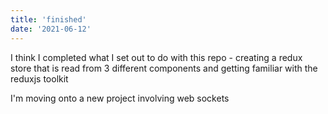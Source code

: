 ```yaml
---
title: 'finished'
date: '2021-06-12'
---
```


I think I completed what I set out to do with this repo - creating a redux store that is read from 3 different components and getting familiar with the reduxjs toolkit

I'm moving onto a new project involving web sockets


